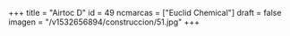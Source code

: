 +++
title = "Airtoc D"
id = 49
ncmarcas = ["Euclid Chemical"]
draft = false
imagen = "/v1532656894/construccion/51.jpg"
+++

<!--more-->